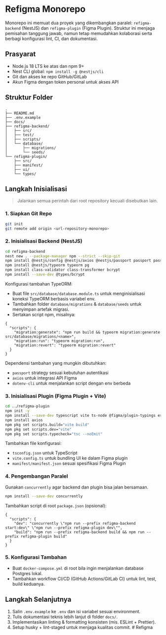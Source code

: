 # Refigma Monorepo

Monorepo ini memuat dua proyek yang dikembangkan paralel: `refigma-backend` (NestJS) dan `refigma-plugin` (Figma Plugin). Struktur ini menjaga pemisahan tanggung jawab, namun tetap memudahkan kolaborasi serta berbagi konfigurasi lint, CI, dan dokumentasi.

## Prasyarat

- Node.js 18 LTS ke atas dan npm 9+
- Nest CLI global: `npm install -g @nestjs/cli`
- Git dan akses ke repo GitHub/GitLab
- Akun Figma dengan token personal untuk akses API

## Struktur Folder

```
.
├── README.md
├── .env.example
├── docs/
├── refigma-backend/
│   ├── src/
│   ├── test/
│   ├── scripts/
│   └── database/
│       ├── migrations/
│       └── seeds/
└── refigma-plugin/
    ├── src/
    ├── manifest/
    ├── ui/
    └── types/
```

## Langkah Inisialisasi

> Jalankan semua perintah dari root repository kecuali disebutkan lain.

### 1. Siapkan Git Repo

```bash
git init
git remote add origin <url-repository-monorepo>
```

### 2. Inisialisasi Backend (NestJS)

```bash
cd refigma-backend
nest new . --package-manager npm --strict --skip-git
npm install @nestjs/config @nestjs/axios @nestjs/passport passport passport-oauth2
npm install @nestjs/typeorm typeorm pg
npm install class-validator class-transformer bcrypt
npm install --save-dev @types/bcrypt
```

Konfigurasi tambahan TypeORM:

- Buat file `src/database/database.module.ts` untuk menginisialisasi koneksi TypeORM berbasis variabel env.
- Tambahkan folder `database/migrations` & `database/seeds` untuk menyimpan artefak migrasi.
- Sertakan script npm, misalnya:

```jsonc
{
  "scripts": {
    "migration:generate": "npm run build && typeorm migration:generate src/database/migrations/<name>",
    "migration:run": "typeorm migration:run",
    "migration:revert": "typeorm migration:revert"
  }
}
```

Dependensi tambahan yang mungkin dibutuhkan:

- `passport` strategy sesuai kebutuhan autentikasi
- `axios` untuk integrasi API Figma
- `dotenv-cli` untuk menjalankan script dengan env berbeda

### 3. Inisialisasi Plugin (Figma Plugin + Vite)

```bash
cd ../refigma-plugin
npm init -y
npm install --save-dev typescript vite ts-node @figma/plugin-typings esbuild sass
npm install axios
npm pkg set scripts.build="vite build"
npm pkg set scripts.dev="vite"
npm pkg set scripts.typecheck="tsc --noEmit"
```

Tambahkan file konfigurasi:

- `tsconfig.json` untuk TypeScript
- `vite.config.ts` untuk bundling UI ke dalam Figma plugin
- `manifest/manifest.json` sesuai spesifikasi Figma Plugin

### 4. Pengembangan Paralel

Gunakan `concurrently` agar backend dan plugin bisa jalan bersamaan.

```bash
npm install --save-dev concurrently
```

Tambahkan script di root `package.json` (opsional):

```jsonc
{
  "scripts": {
    "dev": "concurrently \"npm run --prefix refigma-backend start:dev\" \"npm run --prefix refigma-plugin dev\"",
    "build": "npm run --prefix refigma-backend build && npm run --prefix refigma-plugin build"
  }
}
```

### 5. Konfigurasi Tambahan

- Buat `docker-compose.yml` di root bila ingin menjalankan database Postgres lokal.
- Tambahkan workflow CI/CD (GitHub Actions/GitLab CI) untuk lint, test, build keduanya.

## Langkah Selanjutnya

1. Salin `.env.example` ke `.env` dan isi variabel sesuai environment.
2. Tulis dokumentasi teknis lebih lanjut di folder `docs/`.
3. Implementasikan linting & formatting konsisten (mis. ESLint + Prettier).
4. Setup husky + lint-staged untuk menjaga kualitas commit.
#   R e f i g m a  
 